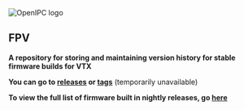 <picture>
  <source media="(prefers-color-scheme: dark)" srcset="https://openipc.org/assets/openipc-logo-white.svg">
  <source media="(prefers-color-scheme: light)" srcset="https://openipc.org/assets/openipc-logo-black.svg">
  <img alt="OpenIPC logo" src="https://openipc.org/assets/openipc-logo-black.svg">
</picture>

## FPV

**A repository for storing and maintaining version history for stable firmware builds for VTX**

**You can go to [releases](https://github.com/OpenIPC/fpv/releases) or [tags](https://github.com/OpenIPC/fpv/tags)** (temporarily unavailable)

**To view the full list of firmware built in nightly releases, go [here](https://github.com/OpenIPC/builder/releases/tag/latest)**
